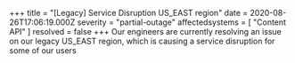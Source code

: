 +++
title = "[Legacy] Service Disruption US_EAST region"
date = 2020-08-26T17:06:19.000Z
severity = "partial-outage"
affectedsystems = [
  "Content API"
]
resolved = false
+++
Our engineers are currently resolving an issue on our legacy US_EAST region, which is causing a service disruption for some of our users